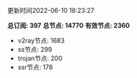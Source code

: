更新时间2022-06-10 18:23:27

**总订阅: 397**
**总节点: 14770**
**有效节点: 2360**
- v2ray节点: 1683
- ss节点: 299
- trojan节点: 200
- ssr节点: 178
